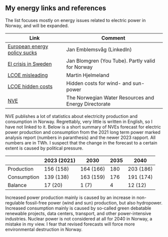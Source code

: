 ## My energy links and references

The list focuses mostly on energy issues related to electric power in Norway, and will be expanded.

| Link                                                          | Comment                        |
|---------------------------------------------------------------|--------------------------------|
| [European energy policy sucks](https://www.linkedin.com/pulse/european-energy-policy-kills-competitiveness-without-any-emblemsv%25C3%25A5g-ah39f/?trackingId=J%2B12DFDCTvCmNHZqb4bhxA%3D%3D) | Jan Emblemsvåg  (LinkedIn)     |
| [El crisis in Sweden](https://www.youtube.com/watch?v=0Oh_w5KrEVc) | Jan Blomgren (You Tube). Partly valid for Norway |
| [LCOE misleading](https://medium.com/@marhje/why-lcoe-is-not-a-good-metric-for-renewables-82e16c3f7c3b) | Martin Hjelmeland              |
| [LCOE hidden costs](https://enodatech.com/news-insight/the-hidden-costs-of-delivered-renewable-energy) | Hidden costs for wind- and sun- power |
| [NVE](https://www.nve.no/english/)| The Norwegian Water Resources and Energy Directorate|

NVE publishes a lot of statistics about electricity production and consumption in Norway. 
Regrettably, very little is written in English, so I have not linked to it.
Below is a short summary of NVEs forecast for electric power production and consumption 
from the 2021 long term power marked analysis report (numbers in paranthesis) 
and the newer 2023 rapport. All numbers are in TWh.
I suspect that the change in the forecast to a certain extent is caused by political pressure.

|             | 2023 (2021) | 2030       | 2035    | 2040      |
|-------------|-------------|------------|---------|-----------|
| Production  | 156 (158)   | 164 (166)  | 180     | 203 (186) |
| Consumption | 139 (138)   | 163 (159)  | 176     | 191 (174) |
| Balance     | 17  (20)    | 1   (7)    | 4       | 12  (12)  |

Increased power production mainly is caused by an increase in non-regulable fossil-free power (wind and sun) production, but also hydropower. 
Increased consumption mainly is caused by so-called green debatable renewable projects, 
data centers, transport, and other power-intensive industries. 
Nuclear power is not considered at all for 2040 in Norway, a mistake in my view.
I fear that revised forecasts will force more environmental destruction in Norway.

